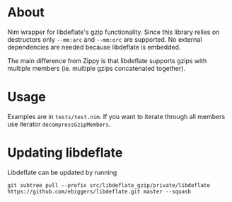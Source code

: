 # About

Nim wrapper for libdeflate's gzip functionality.
Since this library relies on destructors only `--mm:arc` and `--mm:orc` are supported.
No external dependencies are needed because libdeflate is embedded.

The main difference from Zippy is that libdeflate supports
gzips with multiple members (ie. multiple gzips concatenated together).

# Usage

Examples are in `tests/test.nim`. If you want to iterate through all members
use iterator `decompressGzipMembers`.

# Updating libdeflate

Libdeflate can be updated by running

```shell
git subtree pull --prefix src/libdeflate_gzip/private/libdeflate https://github.com/ebiggers/libdeflate.git master --squash
```
